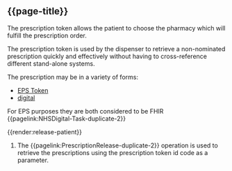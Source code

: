 ## {{page-title}}

The prescription token allows the patient to choose the pharmacy which will fulfill the prescription order. 

The prescription token is used by the dispenser to retrieve a non-nominated prescription quickly and effectively without having to cross-reference different stand-alone systems. 

The prescription may be in a variety of forms:

- [EPS Token](https://nhs-prod.global.ssl.fastly.net/binaries/content/assets/website-assets/services/electronic-prescription-service/eps-prescribing-system-mvp/eps_prescription_token_specification.pdf)
- [digital](https://digital.nhs.uk/services/electronic-prescription-service/eps-requirements/eps-digital-prescription-token-specification)

For EPS purposes they are both considered to be FHIR {{pagelink:NHSDigital-Task-duplicate-2}}

{{render:release-patient}}

1. The {{pagelink:PrescriptionRelease-duplicate-2}} operation is used to retrieve the prescriptions using the prescription token id code as a parameter.


